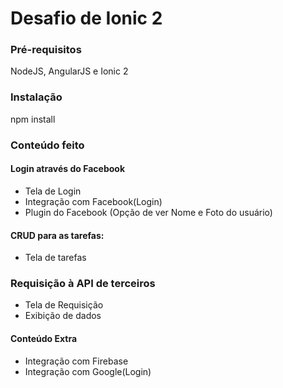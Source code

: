 # Desafio de Ionic 2

### Pré-requisitos

NodeJS, AngularJS e Ionic 2

### Instalação

npm install

### Conteúdo feito

#### Login através do Facebook

- Tela de Login
- Integração com Facebook(Login)
- Plugin do Facebook (Opção de ver Nome e Foto do usuário) 

#### CRUD para as tarefas:

- Tela de tarefas

### Requisição à API de terceiros
- Tela de Requisição
- Exibição de dados

#### Conteúdo Extra

- Integração com Firebase
- Integração com Google(Login)